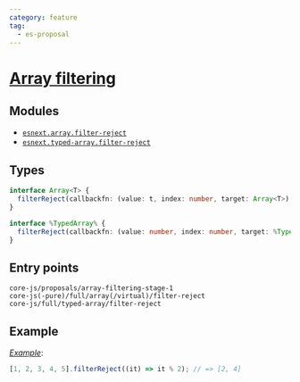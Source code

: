 ```yaml
---
category: feature
tag:
  - es-proposal
---
```


# [Array filtering](https://github.com/tc39/proposal-array-filtering)

## Modules

- [`esnext.array.filter-reject`](https://github.com/zloirock/core-js/blob/master/packages/core-js/modules/esnext.array.filter-reject.js)
- [`esnext.typed-array.filter-reject`](https://github.com/zloirock/core-js/blob/master/packages/core-js/modules/esnext.typed-array.filter-reject.js)

## Types

```ts
interface Array<T> {
  filterReject(callbackfn: (value: t, index: number, target: Array<T>) => boolean, thisArg?: any): Array<T>;
}

interface %TypedArray% {
  filterReject(callbackfn: (value: number, index: number, target: %TypedArray%) => boolean, thisArg?: any): %TypedArray%;
}
```

## Entry points

```
core-js/proposals/array-filtering-stage-1
core-js(-pure)/full/array(/virtual)/filter-reject
core-js/full/typed-array/filter-reject
```

## Example

[_Example_](https://is.gd/jJcoWw):

```js
[1, 2, 3, 4, 5].filterReject((it) => it % 2); // => [2, 4]
```
